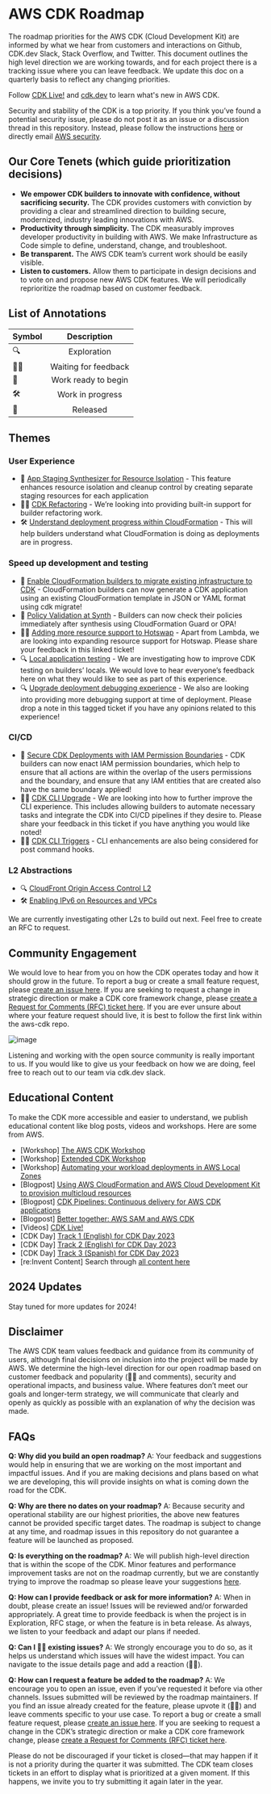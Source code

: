 # AWS CDK Roadmap

The roadmap priorities for the AWS CDK (Cloud Development Kit) are informed by what we hear from customers and interactions on Github, CDK.dev Slack, Stack Overflow, and Twitter. This document outlines the high level direction we are working towards, and for each project there is a tracking issue where you can leave feedback. We update this doc on a quarterly basis to reflect any changing priorities. 

Follow [CDK Live!](https://www.youtube.com/@CDK-Live) and [cdk.dev](https://cdk.dev/) to learn what's new in AWS CDK.

Security and stability of the CDK is a top priority. If you think you’ve found a potential security issue, please do not post it as an issue or a discussion thread in this repository. Instead, please follow the instructions [here](https://aws.amazon.com/security/vulnerability-reporting/) or directly email [AWS security](mailto:aws-security@amazon.com).

[aws-cdk]: https://github.com/aws/aws-cdk
[aws-cdk-rfcs]: https://github.com/aws/aws-cdk-rfcs
[jsii]: https://github.com/aws/jsii

## Our Core Tenets (which guide prioritization decisions)

* **We empower CDK builders to innovate with confidence, without sacrificing security.** The CDK provides customers with conviction by providing a clear and streamlined direction to building secure, modernized, industry leading innovations with AWS.
* **Productivity through simplicity.** The CDK measurably improves developer productivity in building with AWS. We make Infrastructure as Code simple to define, understand, change, and troubleshoot.
* **Be transparent.** The AWS CDK team’s current work should be easily visible.
* **Listen to customers.** Allow them to participate in design decisions and to vote on and propose new AWS CDK features. We will periodically reprioritize the roadmap based on customer feedback.

## List of Annotations

| Symbol      | Description            | 
| :---        |    :----:              | 
| 🔍          | Exploration            | 
| 👂🏽          | Waiting for feedback   | 
| 🚦          | Work ready to begin    |
| 🛠️          | Work in progress       |
| 🚀          | Released               |

## Themes

### User Experience 
* 🚀 [App Staging Synthesizer for Resource Isolation](https://aws.amazon.com/blogs/devops/enhancing-resource-isolation-in-aws-cdk-with-the-app-staging-synthesizer/) - This feature enhances resource isolation and cleanup control by creating separate staging resources for each application
* 👂🏽 [CDK Refactoring](https://github.com/aws/aws-cdk-rfcs/issues/162) - We’re looking into providing built-in support for builder refactoring work.
* 🛠️ [Understand deployment progress within CloudFormation](https://github.com/aws/aws-cdk-rfcs/issues/586) - This will help builders understand what CloudFormation is doing as deployments are in progress.

### Speed up development and testing 
* 🚀 [Enable CloudFormation builders to migrate existing infrastructure to CDK](https://github.com/aws/aws-cdk/blob/6004a17c593728e36ad4f5c3dcdd578ff46fa9bb/packages/aws-cdk/README.md#cdk-migrate) - CloudFormation builders can now generate a CDK application using an existing CloudFormation template in JSON or YAML format using cdk migrate!
* 🚀 [Policy Validation at Synth](https://docs.aws.amazon.com/cdk/v2/guide/policy-validation-synthesis.html) - Builders can now check their policies immediately after synthesis using CloudFormation Guard or OPA!
* 👂🏽 [Adding more resource support to Hotswap](https://github.com/aws/aws-cdk/issues/25418) - Apart from Lambda, we are looking into expanding resource support for Hotswap. Please share your feedback in this linked ticket!
* 🔍 [Local application testing](https://github.com/aws/aws-cdk-rfcs/issues/585) - We are investigating how to improve CDK testing on builders’ locals. We would love to hear everyone’s feedback here on what they would like to see as part of this experience.
* 🔍 [Upgrade deployment debugging experience](https://github.com/aws/aws-cdk-rfcs/issues/583) - We also are looking into providing more debugging support at time of deployment.  Please drop a note in this tagged ticket if you have any opinions related to this experience!

### CI/CD
* 🚀 [Secure CDK Deployments with IAM Permission Boundaries](https://aws.amazon.com/blogs/devops/secure-cdk-deployments-with-iam-permission-boundaries/) - CDK builders can now enact IAM permission boundaries, which help to ensure that all actions are within the overlap of the users permissions and the boundary, and ensure that any IAM entities that are created also have the same boundary applied!
* 👂🏽 [CDK CLI Upgrade](https://github.com/aws/aws-cdk-rfcs/issues/300) - We are looking into how to further improve the CLI experience. This includes allowing builders to automate necessary tasks and integrate the CDK into CI/CD pipelines if they desire to. Please share your feedback in this ticket if you have anything you would like noted!
* 👂🏽 [CDK CLI Triggers](https://github.com/aws/aws-cdk-rfcs/issues/228) - CLI enhancements are also being considered for post command hooks. 

### L2 Abstractions
* 🔍 [CloudFront Origin Access Control L2](https://github.com/aws/aws-cdk-rfcs/issues/491)
* 🛠️ [Enabling IPv6 on Resources and VPCs](https://github.com/aws/aws-cdk/pull/28366)

We are currently investigating other L2s to build out next. Feel free to create an RFC to request.

## Community Engagement
We would love to hear from you on how the CDK operates today and how it should grow in the future. To report a bug or create a small feature request, please [create an issue here](https://github.com/aws/aws-cdk/issues/new/choose). If you are seeking to request a change in strategic direction or make a CDK core framework change, please [create a Request for Comments (RFC) ticket here](https://github.com/aws/aws-cdk-rfcs/issues/new/choose). If you are ever unsure about where your feature request should live, it is best to follow the first link within the aws-cdk repo.

![image](https://github.com/aws/aws-cdk/assets/142322013/ea006330-caa7-4c00-8eba-8e8fe379ef6b)

Listening and working with the open source community is really important to us. If you would like to give us your feedback on how we are doing, feel free to reach out to our team via cdk.dev slack.

## Educational Content

To make the CDK more accessible and easier to understand, we publish educational content like blog posts, videos and workshops. Here are some from AWS.

* [Workshop] [The AWS CDK Workshop](https://cdkworkshop.com/)
* [Workshop] [Extended CDK Workshop](https://catalog.us-east-1.prod.workshops.aws/workshops/071bbc60-6c1f-47b6-8c66-e84f5dc96b3f/en-US)
* [Workshop] [Automating your workload deployments in AWS Local Zones](https://catalog.workshops.aws/localzone-cdk/en-US)
* [Blogpost] [Using AWS CloudFormation and AWS Cloud Development Kit to provision multicloud resources](https://aws.amazon.com/blogs/devops/using-aws-cloudformation-and-aws-cloud-development-kit-to-provision-multicloud-resources/)
* [Blogpost] [CDK Pipelines: Continuous delivery for AWS CDK applications](https://aws.amazon.com/blogs/developer/cdk-pipelines-continuous-delivery-for-aws-cdk-applications/)
* [Blogpost] [Better together: AWS SAM and AWS CDK](https://aws.amazon.com/blogs/compute/better-together-aws-sam-and-aws-cdk/)
* [Videos] [CDK Live!](https://www.youtube.com/@CDK-Live)
* [CDK Day] [Track 1 (English) for CDK Day 2023](https://www.youtube.com/watch?v=qlUR5jVBC6c)
* [CDK Day] [Track 2 (English) for CDK Day 2023](https://www.youtube.com/watch?v=b-nSH18gFQk)
* [CDK Day] [Track 3 (Spanish) for CDK Day 2023](https://www.youtube.com/watch?v=ZAQC-cOXL4M)
* [re:Invent Content] Search through [all content here](https://www.youtube.com/@amazonwebservices)

## 2024 Updates

Stay tuned for more updates for 2024!

## Disclaimer

The AWS CDK team values feedback and guidance from its community of users, although final decisions on inclusion into the project will be made by AWS. We determine the high-level direction for our open roadmap based on customer feedback and popularity (👍🏽 and comments), security and operational impacts, and business value. Where features don’t meet our goals and longer-term strategy, we will communicate that clearly and openly as quickly as possible with an explanation of why the decision was made.

## FAQs

**Q: Why did you build an open roadmap?**
A: Your feedback and suggestions would help in ensuring that we are working on the most important and impactful issues. And if you are making decisions and plans based on what we are developing, this will provide insights on what is coming down the road for the CDK.

**Q: Why are there no dates on your roadmap?**
A: Because security and operational stability are our highest priorities, the above new features cannot be provided specific target dates. The roadmap is subject to change at any time, and roadmap issues in this repository do not guarantee a feature will be launched as proposed.

**Q: Is everything on the roadmap?**
A: We will publish high-level direction that is within the scope of the CDK. Minor features and performance improvement tasks are not on the roadmap currently, but we are constantly trying to improve the roadmap so please leave your suggestions [here](https://github.com/aws/aws-sam-cli/issues/3267).

**Q: How can I provide feedback or ask for more information?**
A: When in doubt, please create an issue! Issues will be reviewed and/or forwarded appropriately. A great time to provide feedback is when the project is in Exploration, RFC stage, or when the feature is in beta release. As always, we listen to your feedback and adapt our plans if needed.

**Q: Can I 👍🏽 existing issues?**
A: We strongly encourage you to do so, as it helps us understand which issues will have the widest impact. You can navigate to the issue details page and add a reaction (👍🏽).

**Q: How can I request a feature be added to the roadmap?**
A: We encourage you to open an issue, even if you’ve requested it before via other channels. Issues submitted will be reviewed by the roadmap maintainers. If you find an issue already created for the feature, please upvote it (👍🏽) and leave comments specific to your use case. To report a bug or create a small feature request, please [create an issue here](https://github.com/aws/aws-cdk/issues/new/choose). If you are seeking to request a change in the CDK’s strategic direction or make a CDK core framework change, please [create a Request for Comments (RFC) ticket here](https://github.com/aws/aws-cdk-rfcs/issues/new/choose).

Please do not be discouraged if your ticket is closed—that may happen if it is not a priority during the quarter it was submitted. The CDK team closes tickets in an effort to display what is prioritized at a given moment. If this happens, we invite you to try submitting it again later in the year.
